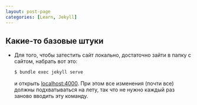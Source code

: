 ```yaml
---
layout: post-page
categories: [Learn, Jekyll]
---
```


## Какие-то базовые штуки

- Для того, чтобы затестить сайт локально, достаточно зайти в папку с сайтом, набрать вот это:

  ```bash
  $ bundle exec jekyll serve
  ```

  и открыть [localhost:4000](http://localhost:4000/). При этом все изменения (почти все) должны подхватываться на лету, так что не нужно каждый раз заново вводить эту команду.
